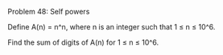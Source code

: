 Problem 48: Self powers

Define A(n) = n^n, where n is an integer such that 1 ≤ n ≤ 10^6.

Find the sum of digits of A(n) for 1 ≤ n ≤ 10^6.